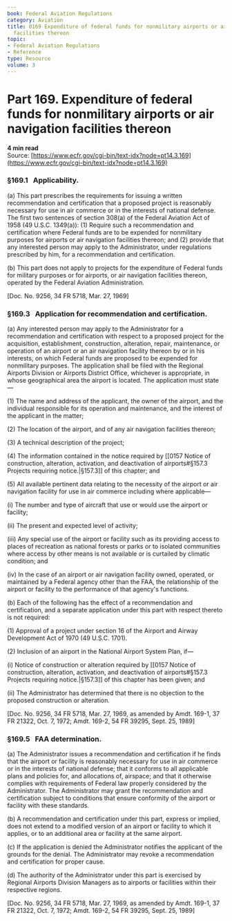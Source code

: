 ```yaml
---
book: Federal Aviation Regulations
category: Aviation
title: 0169 Expenditure of federal funds for nonmilitary airports or air navigation
  facilities thereon
topic:
- Federal Aviation Regulations
- Reference
type: Resource
volume: 3
---
```


# Part 169. Expenditure of federal funds for nonmilitary airports or air navigation facilities thereon
**4 min read**  
Source: [https://www.ecfr.gov/cgi-bin/text-idx?node=pt14.3.169](https://www.ecfr.gov/cgi-bin/text-idx?node=pt14.3.169)

<div>

### §169.1   Applicability.

\(a\) This part prescribes the requirements for issuing a written recommendation and certification that a proposed project is reasonably necessary for use in air commerce or in the interests of national defense. The first two sentences of section 308(a) of the Federal Aviation Act of 1958 (49 U.S.C. 1349(a)): (1) Require such a recommendation and certification where Federal funds are to be expended for nonmilitary purposes for airports or air navigation facilities thereon; and (2) provide that any interested person may apply to the Administrator, under regulations prescribed by him, for a recommendation and certification.

\(b\) This part does not apply to projects for the expenditure of Federal funds for military purposes or for airports, or air navigation facilities thereon, operated by the Federal Aviation Administration.

\[Doc. No. 9256, 34 FR 5718, Mar. 27, 1969\]

### §169.3   Application for recommendation and certification.

\(a\) Any interested person may apply to the Administrator for a recommendation and certification with respect to a proposed project for the acquisition, establishment, construction, alteration, repair, maintenance, or operation of an airport or an air navigation facility thereon by or in his interests, on which Federal funds are proposed to be expended for nonmilitary purposes. The application shall be filed with the Regional Airports Division or Airports District Office, whichever is appropriate, in whose geographical area the airport is located. The application must state—

\(1\) The name and address of the applicant, the owner of the airport, and the individual responsible for its operation and maintenance, and the interest of the applicant in the matter;

\(2\) The location of the airport, and of any air navigation facilities thereon;

\(3\) A technical description of the project;

\(4\) The information contained in the notice required by [[0157 Notice of construction, alteration, activation, and deactivation of airports#§157.3   Projects requiring notice.|§157.3]] of this chapter; and

\(5\) All available pertinent data relating to the necessity of the airport or air navigation facility for use in air commerce including where applicable—

\(i\) The number and type of aircraft that use or would use the airport or facility;

\(ii\) The present and expected level of activity;

\(iii\) Any special use of the airport or facility such as its providing access to places of recreation as national forests or parks or to isolated communities where access by other means is not available or is curtailed by climatic condition; and

\(iv\) In the case of an airport or air navigation facility owned, operated, or maintained by a Federal agency other than the FAA, the relationship of the airport or facility to the performance of that agency's functions.

\(b\) Each of the following has the effect of a recommendation and certification, and a separate application under this part with respect thereto is not required:

\(1\) Approval of a project under section 16 of the Airport and Airway Development Act of 1970 (49 U.S.C. 1701).

\(2\) Inclusion of an airport in the National Airport System Plan, if—

\(i\) Notice of construction or alteration required by [[0157 Notice of construction, alteration, activation, and deactivation of airports#§157.3   Projects requiring notice.|§157.3]] of this chapter has been given; and

\(ii\) The Administrator has determined that there is no objection to the proposed construction or alteration.

\[Doc. No. 9256, 34 FR 5718, Mar. 27, 1969, as amended by Amdt. 169-1, 37 FR 21322, Oct. 7, 1972; Amdt. 169-2, 54 FR 39295, Sept. 25, 1989\]

### §169.5   FAA determination.

\(a\) The Administrator issues a recommendation and certification if he finds that the airport or facility is reasonably necessary for use in air commerce or in the interests of national defense; that it conforms to all applicable plans and policies for, and allocations of, airspace; and that it otherwise complies with requirements of Federal law properly considered by the Administrator. The Administrator may grant the recommendation and certification subject to conditions that ensure conformity of the airport or facility with these standards.

\(b\) A recommendation and certification under this part, express or implied, does not extend to a modified version of an airport or facility to which it applies, or to an additional area or facility at the same airport.

\(c\) If the application is denied the Administrator notifies the applicant of the grounds for the denial. The Administrator may revoke a recommendation and certification for proper cause.

\(d\) The authority of the Administrator under this part is exercised by Regional Airports Division Managers as to airports or facilities within their respective regions.

\[Doc. No. 9256, 34 FR 5718, Mar. 27, 1969, as amended by Amdt. 169-1, 37 FR 21322, Oct. 7, 1972; Amdt. 169-2, 54 FR 39295, Sept. 25, 1989\]

</div>